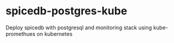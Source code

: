 # spicedb-postgres-kube
Deploy spicedb with postgresql and monitoring stack using kube-promethues on kubernetes
